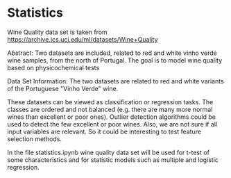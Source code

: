 # Statistics
Wine Quality data set is taken from https://archive.ics.uci.edu/ml/datasets/Wine+Quality

Abstract: Two datasets are included, related to red and white vinho verde wine samples, from the north of Portugal. The goal is to model wine quality based on physicochemical tests

Data Set Information: The two datasets are related to red and white variants of the Portuguese "Vinho Verde" wine.

These datasets can be viewed as classification or regression tasks. The classes are ordered and not balanced (e.g. there are many more normal wines than excellent or poor ones). Outlier detection algorithms could be used to detect the few excellent or poor wines. Also, we are not sure if all input variables are relevant. So it could be interesting to test feature selection methods.

In the file statistics.ipynb wine quality data set will be used for t-test of some characteristics and for statistic models such as multiple and logistic regression. 
